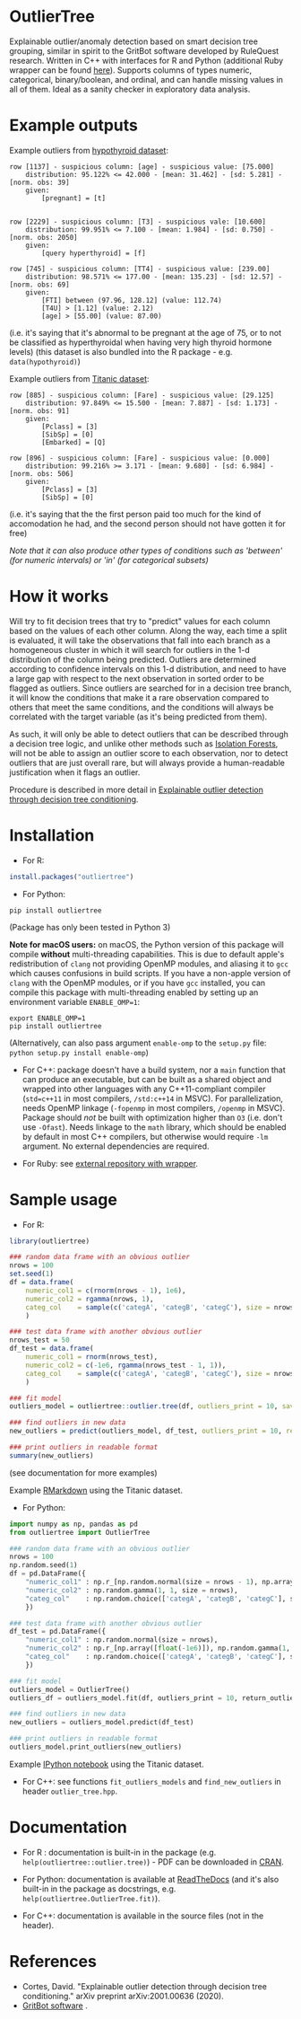 # OutlierTree

Explainable outlier/anomaly detection based on smart decision tree grouping, similar in spirit to the GritBot software developed by RuleQuest research. Written in C++ with interfaces for R and Python (additional Ruby wrapper can be found [here](https://github.com/ankane/outliertree/)). Supports columns of types numeric, categorical, binary/boolean, and ordinal, and can handle missing values in all of them. Ideal as a sanity checker in exploratory data analysis.

# Example outputs

Example outliers from [hypothyroid dataset](http://archive.ics.uci.edu/ml/datasets/thyroid+disease):
```
row [1137] - suspicious column: [age] - suspicious value: [75.000]
	distribution: 95.122% <= 42.000 - [mean: 31.462] - [sd: 5.281] - [norm. obs: 39]
	given:
		[pregnant] = [t]


row [2229] - suspicious column: [T3] - suspicious vale: [10.600]
	distribution: 99.951% <= 7.100 - [mean: 1.984] - [sd: 0.750] - [norm. obs: 2050]
	given:
		[query hyperthyroid] = [f]

row [745] - suspicious column: [TT4] - suspicious value: [239.00]
	distribution: 98.571% <= 177.00 - [mean: 135.23] - [sd: 12.57] - [norm. obs: 69]
	given:
		[FTI] between (97.96, 128.12] (value: 112.74)
		[T4U] > [1.12] (value: 2.12)
		[age] > [55.00] (value: 87.00)
```
(i.e. it's saying that it's abnormal to be pregnant at the age of 75, or to not be classified as hyperthyroidal when having very high thyroid hormone levels)
(this dataset is also bundled into the R package - e.g. `data(hypothyroid)`)


Example outliers from [Titanic dataset](https://www.kaggle.com/c/titanic):
```
row [885] - suspicious column: [Fare] - suspicious value: [29.125]
	distribution: 97.849% <= 15.500 - [mean: 7.887] - [sd: 1.173] - [norm. obs: 91]
	given:
		[Pclass] = [3]
		[SibSp] = [0]
		[Embarked] = [Q]

row [896] - suspicious column: [Fare] - suspicious value: [0.000]
	distribution: 99.216% >= 3.171 - [mean: 9.680] - [sd: 6.984] - [norm. obs: 506]
	given:
		[Pclass] = [3]
		[SibSp] = [0]
```
(i.e. it's saying that the the first person paid too much for the kind of accomodation he had, and the second person should not have gotten it for free)

_Note that it can also produce other types of conditions such as 'between' (for numeric intervals) or 'in' (for categorical subsets)_

# How it works

Will try to fit decision trees that try to "predict" values for each column based on the values of each other column. Along the way, each time a split is evaluated, it will take the observations that fall into each branch as a homogeneous cluster in which it will search for outliers in the 1-d distribution of the column being predicted. Outliers are determined according to confidence intervals on this 1-d distribution, and need to have a large gap with respect to the next observation in sorted order to be flagged as outliers. Since outliers are searched for in a decision tree branch, it will know the conditions that make it a rare observation compared to others that meet the same conditions, and the conditions will always be correlated with the target variable (as it's being predicted from them).

As such, it will only be able to detect outliers that can be described through a decision tree logic, and unlike other methods such as [Isolation Forests](https://github.com/david-cortes/isotree), will not be able to assign an outlier score to each observation, nor to detect outliers that are just overall rare, but will always provide a human-readable justification when it flags an outlier.

Procedure is described in more detail in [Explainable outlier detection through decision tree conditioning](http://arxiv.org/abs/2001.00636).

# Installation

* For R:
```r
install.packages("outliertree")
```


* For Python:
```
pip install outliertree
```
(Package has only been tested in Python 3)

**Note for macOS users:** on macOS, the Python version of this package will compile **without** multi-threading capabilities. This is due to default apple's redistribution of `clang` not providing OpenMP modules, and aliasing it to `gcc` which causes confusions in build scripts. If you have a non-apple version of `clang` with the OpenMP modules, or if you have `gcc` installed, you can compile this package with multi-threading enabled by setting up an environment variable `ENABLE_OMP=1`:
```
export ENABLE_OMP=1
pip install outliertree
```
(Alternatively, can also pass argument `enable-omp` to the `setup.py` file: `python setup.py install enable-omp`)


* For C++: package doesn't have a build system, nor a `main` function that can produce an executable, but can be built as a shared object and wrapped into other languages with any C++11-compliant compiler (`std=c++11` in most compilers, `/std:c++14` in MSVC). For parallelization, needs OpenMP linkage (`-fopenmp` in most compilers, `/openmp` in MSVC). Package should *not* be built with optimization higher than `O3` (i.e. don't use `-Ofast`). Needs linkage to the `math` library, which should be enabled by default in most C++ compilers, but otherwise would require `-lm` argument. No external dependencies are required.

* For Ruby: see [external repository with wrapper](https://github.com/ankane/outliertree/).

# Sample usage

* For R:
```r
library(outliertree)

### random data frame with an obvious outlier
nrows = 100
set.seed(1)
df = data.frame(
	numeric_col1 = c(rnorm(nrows - 1), 1e6),
	numeric_col2 = rgamma(nrows, 1),
	categ_col    = sample(c('categA', 'categB', 'categC'), size = nrows, replace = TRUE)
	)

### test data frame with another obvious outlier
nrows_test = 50
df_test = data.frame(
	numeric_col1 = rnorm(nrows_test),
	numeric_col2 = c(-1e6, rgamma(nrows_test - 1, 1)),
	categ_col    = sample(c('categA', 'categB', 'categC'), size = nrows_test, replace = TRUE)
	)

### fit model
outliers_model = outliertree::outlier.tree(df, outliers_print = 10, save_outliers = TRUE)

### find outliers in new data
new_outliers = predict(outliers_model, df_test, outliers_print = 10, return_outliers = TRUE)

### print outliers in readable format
summary(new_outliers)
```
(see documentation for more examples)

Example [RMarkdown](http://htmlpreview.github.io/?https://github.com/david-cortes/outliertree/blob/master/example/titanic_outliertree_r.html) using the Titanic dataset.


* For Python:
```python
import numpy as np, pandas as pd
from outliertree import OutlierTree

### random data frame with an obvious outlier
nrows = 100
np.random.seed(1)
df = pd.DataFrame({
	"numeric_col1" : np.r_[np.random.normal(size = nrows - 1), np.array([float(1e6)])],
	"numeric_col2" : np.random.gamma(1, 1, size = nrows),
	"categ_col"    : np.random.choice(['categA', 'categB', 'categC'], size = nrows)
	})

### test data frame with another obvious outlier
df_test = pd.DataFrame({
	"numeric_col1" : np.random.normal(size = nrows),
	"numeric_col2" : np.r_[np.array([float(-1e6)]), np.random.gamma(1, 1, size = nrows - 1)],
	"categ_col"    : np.random.choice(['categA', 'categB', 'categC'], size = nrows)
	})

### fit model
outliers_model = OutlierTree()
outliers_df = outliers_model.fit(df, outliers_print = 10, return_outliers = True)

### find outliers in new data
new_outliers = outliers_model.predict(df_test)

### print outliers in readable format
outliers_model.print_outliers(new_outliers)
```

Example [IPython notebook](http://nbviewer.ipython.org/github/david-cortes/outliertree/blob/master/example/titanic_outliertree_python.ipynb) using the Titanic dataset.

* For C++: see functions `fit_outliers_models` and `find_new_outliers` in header `outlier_tree.hpp`.

# Documentation

* For R : documentation is built-in in the package (e.g. `help(outliertree::outlier.tree)`) - PDF can be downloaded in [CRAN](https://cran.r-project.org/web/packages/outliertree/index.html).

* For Python: documentation is available at [ReadTheDocs](http://outliertree.readthedocs.io/en/latest/) (and it's also built-in in the package as docstrings, e.g. `help(outliertree.OutlierTree.fit)`).

* For C++: documentation is available in the source files (not in the header).

# References

* Cortes, David. "Explainable outlier detection through decision tree conditioning." arXiv preprint arXiv:2001.00636 (2020).
* [GritBot software](https://www.rulequest.com/gritbot-info.html) .

